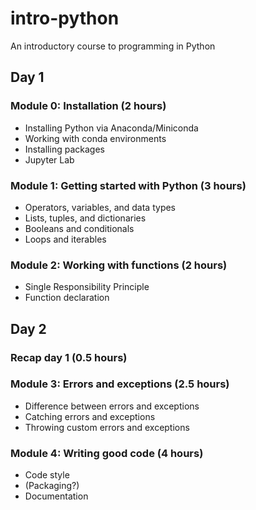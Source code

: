 # intro-python
An introductory course to programming in Python

## Day 1

### Module 0: Installation (2 hours)
- Installing Python via Anaconda/Miniconda
- Working with conda environments
- Installing packages
- Jupyter Lab

### Module 1: Getting started with Python (3 hours)
- Operators, variables, and data types
- Lists, tuples, and dictionaries
- Booleans and conditionals
- Loops and iterables

### Module 2: Working with functions (2 hours)
- Single Responsibility Principle
- Function declaration

## Day 2

### Recap day 1 (0.5 hours)

### Module 3: Errors and exceptions (2.5 hours)
- Difference between errors and exceptions
- Catching errors and exceptions
- Throwing custom errors and exceptions

### Module 4: Writing good code (4 hours)
- Code style
- (Packaging?)
- Documentation
